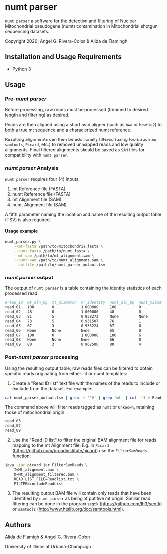 # numt parser

`numt parser` a software for the detection and filtering of Nuclear Mitochondrial pseudogene (numt) contamination in Mitochondrial shotgun sequencing datasets.

Copyright 2020: Angel G. Rivera-Colon & Alida de Flamingh

## Installation and Usage Requirements

* Python 3

## Usage

### Pre-*numt parser*

Before processing, raw reads must be processed (trimmed to desired length and filtering) as desired.

Reads are then aligned using a short read aligner (such as `bwa` or `bowtie2`) to both a true mt sequence and a characterized numt reference.

Resulting alignments can then be additionally filtered (using tools such as `samtools`, `Picard`, etc.) to removed unmapped reads and low quality alignments. Final filtered alignments should be saved as `SAM` files for compatibility with `numt parser`.

### *numt parser* Analysis

`numt parser` requires four (4) inputs:

1. mt Reference file (FASTA)
2. numt Reference file (FASTA)
3. mt Alignment file (SAM)
4. numt Alignment file (SAM)

A fifth parameter naming the location and name of the resulting output table (TSV) is also required.

#### Usage example

```sh
numt_parser.py \
    --mt-fasta /path/to/mitochondria.fasta \
    --numt-fasta /path/to/numt.fasta \
    --mt-sam /path/to/mt_alignment.sam \
    --numt-sam /path/to/numt_alignment.sam \
    --outfile /path/to/numt_parser_output.tsv
```

### *numt parser* output

The output of `numt parser` is a table containing the identity statistics of each processed read.

```sh
#read_ID  mt_aln_bp  mt_mismatch  mt_identity  numt_aln_bp  numt_mismatch  numt_identity  candidate
read_01   100        0            1.000000     100          0              1.000000       Unknown
read_02   48         0            1.000000     48           0              1.000000       Unknown
read_03   81         5            0.938272     None         None           None           mt
read_04   73         5            0.931507     76           1              0.986842       numt
read_05   67         3            0.955224     67           0              1.000000       numt
read_06   None       None         None         65           0              1.000000       numt
read_07   100        0            1.000000     100          6              0.940000       mt
read_08   None       None         None         66           0              1.000000       numt
read_09   80         3            0.962500     80           4              0.950000       mt
```

### Post-*numt parser* processing

Using the resulting output table, raw reads files can be filtered to obtain specific reads originating from either mt or numt templates:

1. Create a "Read ID list" text file with the names of the reads to include or exclude from the dataset. For example:

```sh
cat numt_parser_output.tsv | grep -v '^#' | grep 'mt' | cut -f1 > Readlist.txt
```

The command above will filter reads tagged as `numt` or `Unknown`, retaining those of mitochondrial origin.

```sh
read_03
read_07
read_09
```

2. Use the "Read ID list" to filter the original BAM alignment file for reads mapping to the mt Alignment file. E.g. in `Picard` (<https://github.com/broadinstitute/picard>) use the `FilterSamReads` function:

```sh
java -jar picard.jar FilterSamReads \
    I=Mt_alignment.bam \
    O=Mt_alignment_filtered.bam \
    READ_LIST_FILE=Readlist.txt \
    FILTER=includeReadList
 ```

3. The resulting output BAM file will contain only reads that have been identified by `numt parser` as being of putitive mt origin. Similar read filtering can be done in the program `seqtk` (<https://github.com/lh3/seqtk>) or `samtools` (<http://www.htslib.org/doc/samtools.html>).

## Authors

Alida de Flamigh & Angel G. Rivera-Colon

University of Illinos at Urbana-Champaign
